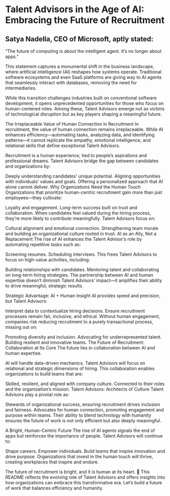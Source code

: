 # Talent Advisors in the Age of AI: Embracing the Future of Recruitment
## Satya Nadella, CEO of Microsoft, aptly stated:

“The future of computing is about the intelligent agent. It’s no longer about apps.”

This statement captures a monumental shift in the business landscape, where artificial intelligence (AI) reshapes how systems operate. Traditional software ecosystems and even SaaS platforms are giving way to AI agents that seamlessly interact with databases, removing the need for intermediaries.

While this transition challenges industries built on conventional software development, it opens unprecedented opportunities for those who focus on human-centered roles. Among these, Talent Advisors emerge not as victims of technological disruption but as key players shaping a meaningful future.

The Irreplaceable Value of Human Connection in Recruitment
In recruitment, the value of human connection remains irreplaceable. While AI enhances efficiency—automating tasks, analyzing data, and identifying patterns—it cannot replicate the empathy, emotional intelligence, and relational skills that define exceptional Talent Advisors.

Recruitment is a human experience, tied to people’s aspirations and professional dreams. Talent Advisors bridge the gap between candidates and organizations by:

Deeply understanding candidates’ unique potential.
Aligning opportunities with individuals’ values and goals.
Offering a personalized approach that AI alone cannot deliver.
Why Organizations Need the Human Touch
Organizations that prioritize human-centric recruitment gain more than just employees—they cultivate:

Loyalty and engagement.
Long-term success built on trust and collaboration.
When candidates feel valued during the hiring process, they’re more likely to contribute meaningfully. Talent Advisors focus on:

Cultural alignment and emotional connection.
Strengthening team morale and building an organizational culture rooted in trust.
AI as an Ally, Not a Replacement
The rise of AI enhances the Talent Advisor’s role by automating repetitive tasks such as:

Screening resumes.
Scheduling interviews.
This frees Talent Advisors to focus on high-value activities, including:

Building relationships with candidates.
Mentoring talent and collaborating on long-term hiring strategies.
The partnership between AI and human expertise doesn’t diminish Talent Advisors’ impact—it amplifies their ability to drive meaningful, strategic results.

Strategic Advantage: AI + Human Insight
AI provides speed and precision, but Talent Advisors:

Interpret data to contextualize hiring decisions.
Ensure recruitment processes remain fair, inclusive, and ethical.
Without human engagement, companies risk reducing recruitment to a purely transactional process, missing out on:

Promoting diversity and inclusion.
Advocating for underrepresented talent.
Building resilient and innovative teams.
The Future of Recruitment: Collaboration at Its Core
The future lies in collaboration between AI and human expertise.

AI will handle data-driven mechanics.
Talent Advisors will focus on relational and strategic dimensions of hiring.
This collaboration enables organizations to build teams that are:

Skilled, resilient, and aligned with company culture.
Connected to their roles and the organization’s mission.
Talent Advisors: Architects of Culture
Talent Advisors play a pivotal role as:

Stewards of organizational success, ensuring recruitment drives inclusion and fairness.
Advocates for human connection, promoting engagement and purpose within teams.
Their ability to blend technology with humanity ensures the future of work is not only efficient but also deeply meaningful.

A Bright, Human-Centric Future
The rise of AI agents signals the end of apps but reinforces the importance of people. Talent Advisors will continue to:

Shape careers.
Empower individuals.
Build teams that inspire innovation and drive purpose.
Organizations that invest in the human touch will thrive, creating workplaces that inspire and endure.

The future of recruitment is bright, and it is human at its heart. 🌟
This README reflects the evolving role of Talent Advisors and offers insights into how organizations can embrace this transformative era. Let’s build a future of work that balances efficiency and humanity.
